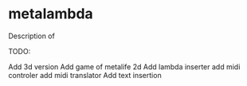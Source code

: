 # metalambda

Description of


TODO:

Add 3d version
Add game of metalife 2d
Add lambda inserter
add midi controler
add midi translator 
Add text insertion
